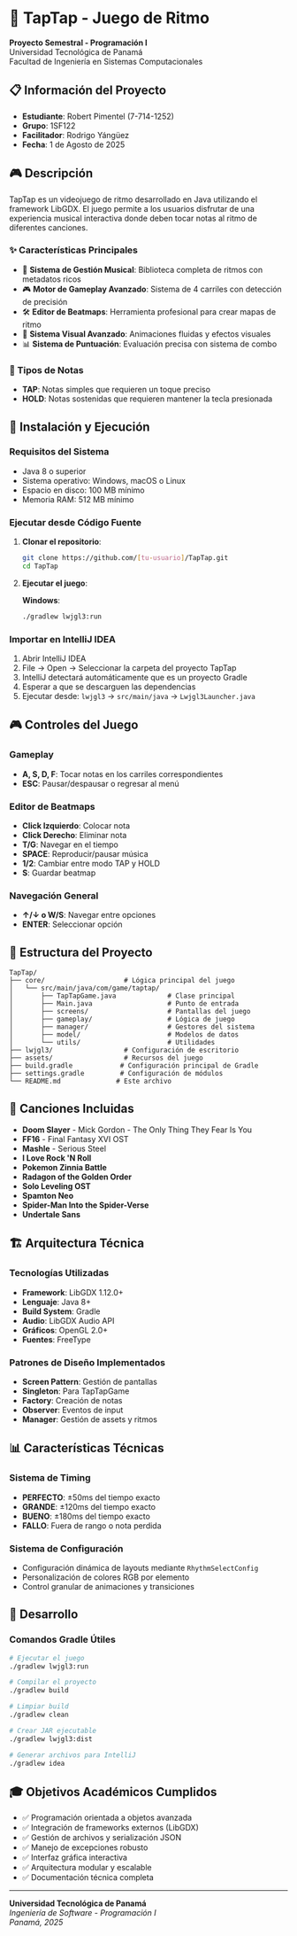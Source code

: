 # 🎵 TapTap - Juego de Ritmo

**Proyecto Semestral - Programación I**  
Universidad Tecnológica de Panamá  
Facultad de Ingeniería en Sistemas Computacionales

## 📋 Información del Proyecto

- **Estudiante**: Robert Pimentel (7-714-1252)
- **Grupo**: 1SF122
- **Facilitador**: Rodrigo Yángüez
- **Fecha**: 1 de Agosto de 2025

## 🎮 Descripción

TapTap es un videojuego de ritmo desarrollado en Java utilizando el framework LibGDX. El juego permite a los usuarios disfrutar de una experiencia musical interactiva donde deben tocar notas al ritmo de diferentes canciones.

### ✨ Características Principales

- 🎵 **Sistema de Gestión Musical**: Biblioteca completa de ritmos con metadatos ricos
- 🎮 **Motor de Gameplay Avanzado**: Sistema de 4 carriles con detección de precisión
- 🛠️ **Editor de Beatmaps**: Herramienta profesional para crear mapas de ritmo
- 🎨 **Sistema Visual Avanzado**: Animaciones fluidas y efectos visuales
- 📊 **Sistema de Puntuación**: Evaluación precisa con sistema de combo

### 🎯 Tipos de Notas

- **TAP**: Notas simples que requieren un toque preciso
- **HOLD**: Notas sostenidas que requieren mantener la tecla presionada

## 🚀 Instalación y Ejecución

### Requisitos del Sistema
- Java 8 o superior
- Sistema operativo: Windows, macOS o Linux
- Espacio en disco: 100 MB mínimo
- Memoria RAM: 512 MB mínimo

### Ejecutar desde Código Fuente

1. **Clonar el repositorio**:
   ```bash
   git clone https://github.com/[tu-usuario]/TapTap.git
   cd TapTap
   ```

2. **Ejecutar el juego**:
   
   **Windows**:
   ```cmd
   ./gradlew lwjgl3:run
   ```

### Importar en IntelliJ IDEA

1. Abrir IntelliJ IDEA
2. File → Open → Seleccionar la carpeta del proyecto TapTap
3. IntelliJ detectará automáticamente que es un proyecto Gradle
4. Esperar a que se descarguen las dependencias
5. Ejecutar desde: `lwjgl3` → `src/main/java` → `Lwjgl3Launcher.java`

## 🎮 Controles del Juego

### Gameplay
- **A, S, D, F**: Tocar notas en los carriles correspondientes
- **ESC**: Pausar/despausar o regresar al menú

### Editor de Beatmaps
- **Click Izquierdo**: Colocar nota
- **Click Derecho**: Eliminar nota
- **T/G**: Navegar en el tiempo
- **SPACE**: Reproducir/pausar música
- **1/2**: Cambiar entre modo TAP y HOLD
- **S**: Guardar beatmap

### Navegación General
- **↑/↓ o W/S**: Navegar entre opciones
- **ENTER**: Seleccionar opción

## 📁 Estructura del Proyecto

```
TapTap/
├── core/                    # Lógica principal del juego
│   └── src/main/java/com/game/taptap/
│       ├── TapTapGame.java             # Clase principal
│       ├── Main.java                   # Punto de entrada
│       ├── screens/                    # Pantallas del juego
│       ├── gameplay/                   # Lógica de juego
│       ├── manager/                    # Gestores del sistema
│       ├── model/                      # Modelos de datos
│       └── utils/                      # Utilidades
├── lwjgl3/                  # Configuración de escritorio
├── assets/                  # Recursos del juego
├── build.gradle            # Configuración principal de Gradle
├── settings.gradle         # Configuración de módulos
└── README.md              # Este archivo
```

## 🎵 Canciones Incluidas

- **Doom Slayer** - Mick Gordon - The Only Thing They Fear Is You
- **FF16** - Final Fantasy XVI OST
- **Mashle** - Serious Steel
- **I Love Rock 'N Roll**
- **Pokemon Zinnia Battle**
- **Radagon of the Golden Order**
- **Solo Leveling OST**
- **Spamton Neo**
- **Spider-Man Into the Spider-Verse**
- **Undertale Sans**

## 🏗️ Arquitectura Técnica

### Tecnologías Utilizadas
- **Framework**: LibGDX 1.12.0+
- **Lenguaje**: Java 8+
- **Build System**: Gradle
- **Audio**: LibGDX Audio API
- **Gráficos**: OpenGL 2.0+
- **Fuentes**: FreeType

### Patrones de Diseño Implementados
- **Screen Pattern**: Gestión de pantallas
- **Singleton**: Para TapTapGame
- **Factory**: Creación de notas
- **Observer**: Eventos de input
- **Manager**: Gestión de assets y ritmos

## 📊 Características Técnicas

### Sistema de Timing
- **PERFECTO**: ±50ms del tiempo exacto
- **GRANDE**: ±120ms del tiempo exacto
- **BUENO**: ±180ms del tiempo exacto
- **FALLO**: Fuera de rango o nota perdida

### Sistema de Configuración
- Configuración dinámica de layouts mediante `RhythmSelectConfig`
- Personalización de colores RGB por elemento
- Control granular de animaciones y transiciones

## 🚧 Desarrollo

### Comandos Gradle Útiles
```bash
# Ejecutar el juego
./gradlew lwjgl3:run

# Compilar el proyecto
./gradlew build

# Limpiar build
./gradlew clean

# Crear JAR ejecutable
./gradlew lwjgl3:dist

# Generar archivos para IntelliJ
./gradlew idea
```

## 🎓 Objetivos Académicos Cumplidos

- ✅ Programación orientada a objetos avanzada
- ✅ Integración de frameworks externos (LibGDX)
- ✅ Gestión de archivos y serialización JSON
- ✅ Manejo de excepciones robusto
- ✅ Interfaz gráfica interactiva
- ✅ Arquitectura modular y escalable
- ✅ Documentación técnica completa

---

**Universidad Tecnológica de Panamá**  
*Ingeniería de Software - Programación I*  
*Panamá, 2025*
